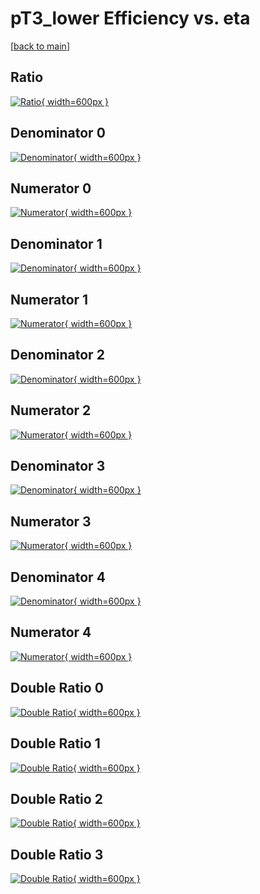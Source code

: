 # pT3_lower Efficiency vs. eta

[[back to main](./)]



## Ratio

[![Ratio](../mtv/var/pT3_lower_xtr_211_-1_eff_eta.png){ width=600px }](../mtv/var/pT3_lower_xtr_211_-1_eff_eta.pdf)

## Denominator 0

[![Denominator](../mtv/den/pT3_lower_xtr_211_-1_eff_eta_den0.png){ width=600px }](../mtv/den/pT3_lower_xtr_211_-1_eff_eta_den0.pdf)

## Numerator 0

[![Numerator](../mtv/num/pT3_lower_xtr_211_-1_eff_eta_num0.png){ width=600px }](../mtv/num/pT3_lower_xtr_211_-1_eff_eta_num0.pdf)

## Denominator 1

[![Denominator](../mtv/den/pT3_lower_xtr_211_-1_eff_eta_den1.png){ width=600px }](../mtv/den/pT3_lower_xtr_211_-1_eff_eta_den1.pdf)

## Numerator 1

[![Numerator](../mtv/num/pT3_lower_xtr_211_-1_eff_eta_num1.png){ width=600px }](../mtv/num/pT3_lower_xtr_211_-1_eff_eta_num1.pdf)

## Denominator 2

[![Denominator](../mtv/den/pT3_lower_xtr_211_-1_eff_eta_den2.png){ width=600px }](../mtv/den/pT3_lower_xtr_211_-1_eff_eta_den2.pdf)

## Numerator 2

[![Numerator](../mtv/num/pT3_lower_xtr_211_-1_eff_eta_num2.png){ width=600px }](../mtv/num/pT3_lower_xtr_211_-1_eff_eta_num2.pdf)

## Denominator 3

[![Denominator](../mtv/den/pT3_lower_xtr_211_-1_eff_eta_den3.png){ width=600px }](../mtv/den/pT3_lower_xtr_211_-1_eff_eta_den3.pdf)

## Numerator 3

[![Numerator](../mtv/num/pT3_lower_xtr_211_-1_eff_eta_num3.png){ width=600px }](../mtv/num/pT3_lower_xtr_211_-1_eff_eta_num3.pdf)

## Denominator 4

[![Denominator](../mtv/den/pT3_lower_xtr_211_-1_eff_eta_den4.png){ width=600px }](../mtv/den/pT3_lower_xtr_211_-1_eff_eta_den4.pdf)

## Numerator 4

[![Numerator](../mtv/num/pT3_lower_xtr_211_-1_eff_eta_num4.png){ width=600px }](../mtv/num/pT3_lower_xtr_211_-1_eff_eta_num4.pdf)

## Double Ratio 0

[![Double Ratio](../mtv/ratio/pT3_lower_xtr_211_-1_eff_eta_ratio0.png){ width=600px }](../mtv/ratio/pT3_lower_xtr_211_-1_eff_eta_ratio0.pdf)

## Double Ratio 1

[![Double Ratio](../mtv/ratio/pT3_lower_xtr_211_-1_eff_eta_ratio1.png){ width=600px }](../mtv/ratio/pT3_lower_xtr_211_-1_eff_eta_ratio1.pdf)

## Double Ratio 2

[![Double Ratio](../mtv/ratio/pT3_lower_xtr_211_-1_eff_eta_ratio2.png){ width=600px }](../mtv/ratio/pT3_lower_xtr_211_-1_eff_eta_ratio2.pdf)

## Double Ratio 3

[![Double Ratio](../mtv/ratio/pT3_lower_xtr_211_-1_eff_eta_ratio3.png){ width=600px }](../mtv/ratio/pT3_lower_xtr_211_-1_eff_eta_ratio3.pdf)


